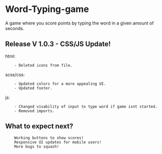 # Word-Typing-game
A game where you score points by typing the word in a given amount of seconds.

## Release V 1.0.3 -  CSS/JS Update!
html:
```
    - Deleted icons from file.
```

scss/css:
```
    - Updated colors for a more appealing UI.
    - Updated footer.
```     
js:
```
    - Changed visability of input to type word if game isnt started.
    - Removed imports.

``` 

## What to expect next?
```
    Working buttons to show scores!
    Responsive UI updates for mobile users!
    More bugs to squash!
```